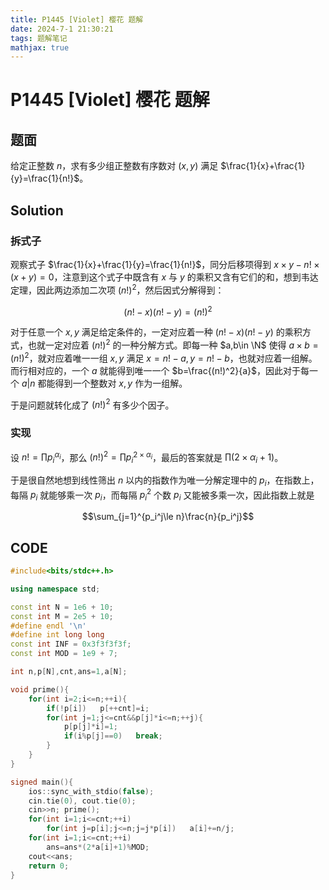```yaml
---
title: P1445 [Violet] 樱花 题解
date: 2024-7-1 21:30:21
tags: 题解笔记
mathjax: true
---
```


# P1445 [Violet] 樱花 题解

## 题面

给定正整数 $n$，求有多少组正整数有序数对 $(x,y)$ 满足 $\frac{1}{x}+\frac{1}{y}=\frac{1}{n!}$。

## Solution

### 拆式子

观察式子 $\frac{1}{x}+\frac{1}{y}=\frac{1}{n!}$，同分后移项得到 $x\times y-n!\times (x+y)=0$，注意到这个式子中既含有 $x$ 与 $y$ 的乘积又含有它们的和，想到韦达定理，因此两边添加二次项 $(n!)^2$，然后因式分解得到：

$$(n!-x)(n!-y)=(n!)^2$$

对于任意一个 $x,y$ 满足给定条件的，一定对应着一种 $(n!-x)(n!-y)$ 的乘积方式，也就一定对应着 $(n!)^2$ 的一种分解方式。即每一种 $a,b\in \N$ 使得 $a\times b=(n!)^2$，就对应着唯一一组 $x,y$ 满足 $x=n!-a, y=n!-b$，也就对应着一组解。而行相对应的，一个 $a$ 就能得到唯一一个 $b=\frac{(n!)^2}{a}$，因此对于每一个 $a|n$ 都能得到一个整数对 $x,y$ 作为一组解。

于是问题就转化成了 $(n!)^2$ 有多少个因子。

### 实现

设 $n!=\prod p_i^{\alpha_i}$，那么 $(n!)^2=\prod p_i^{2\times \alpha_i}$，最后的答案就是 $\prod(2\times \alpha_i+1)$。

于是很自然地想到线性筛出 $n$ 以内的指数作为唯一分解定理中的 $p_i$，在指数上，每隔 $p_i$ 就能够乘一次 $p_i$，而每隔 $p_i^2$ 个数 $p_i$ 又能被多乘一次，因此指数上就是

$$\sum_{j=1}^{p_i^j\le n}\frac{n}{p_i^j}$$

## CODE

``` cpp
#include<bits/stdc++.h>

using namespace std;

const int N = 1e6 + 10;
const int M = 2e5 + 10;
#define endl '\n'
#define int long long
const int INF = 0x3f3f3f3f;
const int MOD = 1e9 + 7;

int n,p[N],cnt,ans=1,a[N];

void prime(){
	for(int i=2;i<=n;++i){
		if(!p[i])	p[++cnt]=i;
		for(int j=1;j<=cnt&&p[j]*i<=n;++j){
			p[p[j]*i]=1;
			if(i%p[j]==0)	break;
		}
	}
}

signed main(){
	ios::sync_with_stdio(false);
	cin.tie(0), cout.tie(0);
	cin>>n; prime();
	for(int i=1;i<=cnt;++i)
		for(int j=p[i];j<=n;j=j*p[i])	a[i]+=n/j;
	for(int i=1;i<=cnt;++i)
		ans=ans*(2*a[i]+1)%MOD;
	cout<<ans;
	return 0;
}
```
